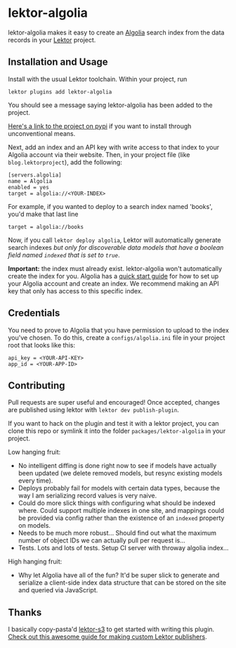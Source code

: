 # lektor-algolia #

lektor-algolia makes it easy to create an [Algolia](https://www.algolia.com) search index
from the data records in your [Lektor](https://github.com/lektor/lektor) project.

## Installation and Usage ##
Install with the usual Lektor toolchain. Within your project, run
```
lektor plugins add lektor-algolia
```
You should see a message saying lektor-algolia has been added to the project.

[Here's a link to the project on pypi](https://pypi.python.org/pypi/lektor-algolia) if you want to install through unconventional means.

Next, add an index and an API key with write access to that index to your
Algolia account via their website. Then, in your project file
(like `blog.lektorproject`), add the following:

```
[servers.algolia]
name = Algolia
enabled = yes
target = algolia://<YOUR-INDEX>
```

For example, if you wanted to deploy to a search index named 'books',
you'd make that last line

```
target = algolia://books
```

Now, if you call `lektor deploy algolia`, Lektor will automatically generate
search indexes *but only for discoverable data models that have a boolean field named `indexed`
that is set to `true`*.

**Important:** the index must already exist. lektor-algolia won't
automatically create the index for you. Algolia has a [quick start guide](https://www.algolia.com/doc/tutorials/getting-started-realtime-search)
for how to set up your Algolia account and create an index. We recommend making
an API key that only has access to this specific index.

## Credentials ##

You need to prove to Algolia that you have permission to upload to the
index you've chosen. To do this, create a `configs/algolia.ini` file in your project root that looks like this:

```
api_key = <YOUR-API-KEY>
app_id = <YOUR-APP-ID>
```

## Contributing ##

Pull requests are super useful and encouraged! Once accepted, changes
are published using lektor with `lektor dev publish-plugin`.

If you want to hack on the plugin and test it with a lektor project, you can clone this repo or symlink it into the folder `packages/lektor-algolia`
in your project.

Low hanging fruit:

- No intelligent diffing is done right now to see if models have actually been updated (we delete removed models, but resync existing models every time).
- Deploys probably fail for models with certain data types, because the way I am serializing record values is very naive.
- Could do more slick things with configuring what should be indexed where. Could support multiple indexes in one site,
  and mappings could be provided via config rather than the existence of an `indexed` property on models.
- Needs to be much more robust... Should find out what the maximum number of object IDs we can actually pull per request is...
- Tests. Lots and lots of tests. Setup CI server with throway algolia index...

High hanging fruit:

- Why let Algolia have all of the fun? It'd be super slick to generate and serialize a client-side index data structure that can be stored on the site and queried via JavaScript.

## Thanks ##

I basically copy-pasta'd [lektor-s3](https://github.com/spenczar/lektor-s3) to get started with writing this plugin.
[Check out this awesome guide for making custom Lektor publishers](http://spenczar.com/posts/2015/Dec/24/lektor-publisher-plugin/).
